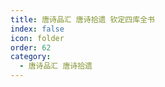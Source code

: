 ```yaml
---
title: 唐诗品汇 唐诗拾遗 钦定四库全书
index: false
icon: folder
order: 62
category:
  - 唐诗品汇 唐诗拾遗
---
```


<AutoCatalog  />
